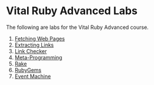 # Vital Ruby Advanced Labs

The following
are labs for the Vital Ruby Advanced
course.

1. [Fetching Web Pages](url_fetcher.html)
1. [Extracting Links](html_parser.html)
1. [Link Checker](link_checker.html)
1. [Meta-Programming](meta_programming.html)
1. [Rake](rake.html)
1. [RubyGems](rubygems.html)
1. [Event Machine](event_machine.html)

